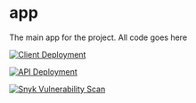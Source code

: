 # app
The main app for the project. All code goes here

[![Client Deployment](https://github.com/Bored-Gamers-RIT-Senior-Dev-Project/app/actions/workflows/deploy-client.yml/badge.svg)](https://github.com/Bored-Gamers-RIT-Senior-Dev-Project/app/actions/workflows/deploy-client.yml)  

[![API Deployment](https://github.com/Bored-Gamers-RIT-Senior-Dev-Project/app/actions/workflows/deploy-api.yml/badge.svg)](https://github.com/Bored-Gamers-RIT-Senior-Dev-Project/app/actions/workflows/deploy-api.yml)  

[![Snyk Vulnerability Scan](https://github.com/Bored-Gamers-RIT-Senior-Dev-Project/app/actions/workflows/snyk-vulnerability-scan.yml/badge.svg)](https://github.com/Bored-Gamers-RIT-Senior-Dev-Project/app/actions/workflows/snyk-vulnerability-scan.yml)
